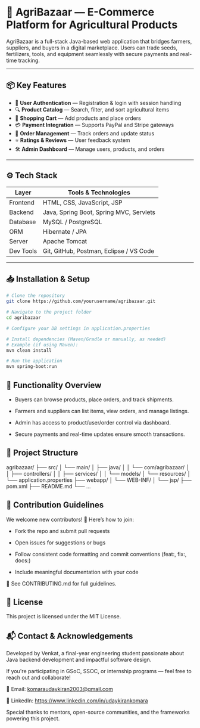 # 🌾 AgriBazaar — E-Commerce Platform for Agricultural Products

AgriBazaar is a full-stack Java-based web application that bridges farmers, suppliers, and buyers in a digital marketplace. Users can trade seeds, fertilizers, tools, and equipment seamlessly with secure payments and real-time tracking.

---

## 📦 Key Features

- 👤 **User Authentication** — Registration & login with session handling  
- 🔍 **Product Catalog** — Search, filter, and sort agricultural items  
- 🛒 **Shopping Cart** — Add products and place orders  
- 💳 **Payment Integration** — Supports PayPal and Stripe gateways  
- 🚚 **Order Management** — Track orders and update status  
- ⭐ **Ratings & Reviews** — User feedback system  
- 🛠️ **Admin Dashboard** — Manage users, products, and orders  

---

## ⚙️ Tech Stack

| Layer       | Tools & Technologies                             |
|-------------|--------------------------------------------------|
| Frontend    | HTML, CSS, JavaScript, JSP                       |
| Backend     | Java, Spring Boot, Spring MVC, Servlets          |
| Database    | MySQL / PostgreSQL                               |
| ORM         | Hibernate / JPA                                  |
| Server      | Apache Tomcat                                    |
| Dev Tools   | Git, GitHub, Postman, Eclipse / VS Code          |

---

## 📥 Installation & Setup

```bash
# Clone the repository
git clone https://github.com/yourusername/agribazaar.git

# Navigate to the project folder
cd agribazaar

# Configure your DB settings in application.properties

# Install dependencies (Maven/Gradle or manually, as needed)
# Example (if using Maven):
mvn clean install

# Run the application
mvn spring-boot:run
```

## 🎯 Functionality Overview
- Buyers can browse products, place orders, and track shipments.

- Farmers and suppliers can list items, view orders, and manage listings.

- Admin has access to product/user/order control via dashboard.

- Secure payments and real-time updates ensure smooth transactions.

## 📂 Project Structure
agribazaar/
├── src/
│   └── main/
│       ├── java/
│       │   └── com/agribazaar/
│       │       ├── controllers/
│       │       ├── services/
│       │       └── models/
│       └── resources/
│           └── application.properties
├── webapp/
│   └── WEB-INF/
│       └── jsp/
├── pom.xml
├── README.md
└── ...

## 🤝 Contribution Guidelines
We welcome new contributors! 🌟
Here’s how to join:

- Fork the repo and submit pull requests

- Open issues for suggestions or bugs

- Follow consistent code formatting and commit conventions (feat:, fix:, docs:)

- Include meaningful documentation with your code

📃 See CONTRIBUTING.md for full guidelines.

## 📄 License
This project is licensed under the MIT License.

## 📬 Contact & Acknowledgements
Developed by Venkat, a final-year engineering student passionate about Java backend development and impactful software design.

If you're participating in GSoC, SSOC, or internship programs — feel free to reach out and collaborate!

📧 Email: komaraudaykiran2003@gmail.com

🔗 LinkedIn:  https://www.linkedin.com/in/udaykirankomara 

Special thanks to mentors, open-source communities, and the frameworks powering this project.
